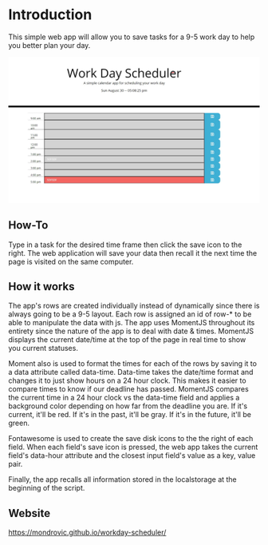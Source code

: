 # Introduction

This simple web app will allow you to save tasks for a 9-5 work day to help you better plan your day.

![image](./overview.jpg)

## How-To

Type in a task for the desired time frame then click the save icon to the right. The web application will save your data then recall it the next time the page is visited on the same computer.

## How it works

The app's rows are created individually instead of dynamically since there is always going to be a 9-5 layout. Each row is assigned an id of row-* to be able to manipulate the data with js. The app uses MomentJS throughout its entirety since the nature of the app is to deal with date & times. MomentJS displays the current date/time at the top of the page in real time to show you current statuses. 

Moment also is used to format the times for each of the rows by saving it to a data attribute called data-time. Data-time takes the date/time format and changes it to just show hours on a 24 hour clock. This makes it easier to compare times to know if our deadline has passed. MomentJS compares the current time in a 24 hour clock vs the data-time field and applies a background color depending on how far from the deadline you are. If it's current, it'll be red. If it's in the past, it'll be gray. If it's in the future, it'll be green.

Fontawesome is used to create the save disk icons to the the right of each field. When each field's save icon is pressed, the web app takes the current field's data-hour attribute and the closest input field's value as a key, value pair.

Finally, the app recalls all information stored in the localstorage at the beginning of the script.

## Website

https://mondrovic.github.io/workday-scheduler/